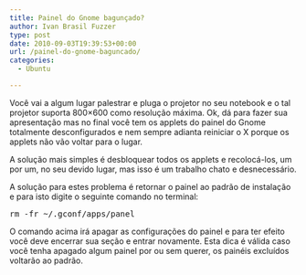 ```yaml
---
title: Painel do Gnome bagunçado?
author: Ivan Brasil Fuzzer
type: post
date: 2010-09-03T19:39:53+00:00
url: /painel-do-gnome-baguncado/
categories:
  - Ubuntu

---
```

Você vai a algum lugar palestrar e pluga o projetor no seu notebook e o tal projetor suporta 800&#215;600 como resolução máxima. Ok, dá para fazer sua apresentação mas no final você tem os applets do painel do Gnome totalmente desconfigurados e nem sempre adianta reiniciar o X porque os applets não vão voltar para o lugar.

A solução mais simples é desbloquear todos os applets e recolocá-los, um por um, no seu devido lugar, mas isso é um trabalho chato e desnecessário.

A solução para estes problema é retornar o painel ao padrão de instalação e para isto digite o seguinte comando no terminal:

<pre class="brush:shell">rm -fr ~/.gconf/apps/panel</pre>

O comando acima irá apagar as configurações do painel e para ter efeito você deve encerrar sua seção e entrar novamente. Esta dica é válida caso você tenha apagado algum painel por ou sem querer, os painéis excluídos voltarão ao padrão.